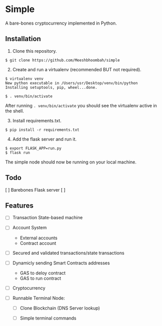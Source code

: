 # Simple
A bare-bones cryptocurrency implemented in Python.

## Installation
1. Clone this repository.
```
$ git clone https://github.com/Meeshbhoombah/simple
```

2. Create and run a virtualenv (recommended BUT not required).
```
$ virtualenv venv
New python executable in /Users/usr/Desktop/venv/bin/python
Installing setuptools, pip, wheel...done.

$ . venv/bin/activate
```
After running `. venv/bin/activate` you should see the virtualenv active
in the shell.

3. Install requirements.txt.
```
$ pip install -r requirements.txt
```

4. Add the flask server and run it.
```
$ export FLASK_APP=run.py
$ flask run
```
The simple node should now be running on your local machine.

## Todo
[ ] Barebones Flask server
[ ]

## Features
- [ ] Transaction State-based machine
- [ ] Account System
    - External accounts
    - Contract account
- [ ] Secured and validated transactions/state transactions
- [ ] Dynamicly sending Smart Contracts addresses
    - GAS to deloy contract
    - GAS to run contract
- [ ] Cryptocurrency


- [ ] Runnable Terminal Node:
    + [ ] Clone Blockchain (DNS Server lookup)
    + [ ] Simple terminal commands

